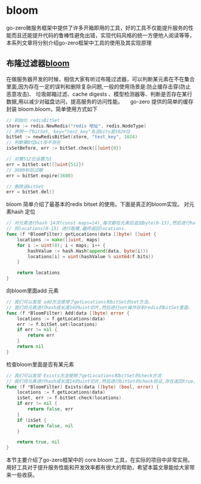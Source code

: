 # bloom

go-zero微服务框架中提供了许多开箱即用的工具，好的工具不仅能提升服务的性能而且还能提升代码的鲁棒性避免出错，实现代码风格的统一方便他人阅读等等，本系列文章将分别介绍go-zero框架中工具的使用及其实现原理

## 布隆过滤器[bloom](https://github.com/tal-tech/go-zero/blob/master/core/bloom/bloom.go)
在做服务器开发的时候，相信大家有听过布隆过滤器，可以判断某元素在不在集合里面,因为存在一定的误判和删除复杂问题,一般的使用场景是:防止缓存击穿(防止恶意攻击)、 垃圾邮箱过滤、cache digests 、模型检测器等、判断是否存在某行数据,用以减少对磁盘访问，提高服务的访问性能。     go-zero 提供的简单的缓存封装 bloom.bloom，简单使用方式如下

```go
// 初始化 redisBitSet
store := redis.NewRedis("redis 地址", redis.NodeType)
// 声明一个bitSet, key="test_key"名且bits是1024位
bitSet := newRedisBitSet(store, "test_key", 1024)
// 判断第0位bit存不存在
isSetBefore, err := bitSet.check([]uint{0})

// 对第512位设置为1
err = bitSet.set([]uint{512})
// 3600秒后过期 
err = bitSet.expire(3600)

// 删除该bitSet
err = bitSet.del()
```


bloom 简单介绍了最基本的redis bitset 的使用。下面是真正的bloom实现。
对元素hash 定位

```go
// 对元素进行hash 14次(const maps=14),每次都在元素后追加byte(0-13),然后进行hash.
// 将locations[0-13] 进行取模,最终返回locations.
func (f *BloomFilter) getLocations(data []byte) []uint {
	locations := make([]uint, maps)
	for i := uint(0); i < maps; i++ {
		hashValue := hash.Hash(append(data, byte(i)))
		locations[i] = uint(hashValue % uint64(f.bits))
	}

	return locations
}
```


向bloom里面add 元素
```go
// 我们可以发现 add方法使用了getLocations和bitSet的set方法。
// 我们将元素进行hash成长度14的uint切片,然后进行set操作存到redis的bitSet里面。
func (f *BloomFilter) Add(data []byte) error {
	locations := f.getLocations(data)
	err := f.bitSet.set(locations)
	if err != nil {
		return err
	}
	return nil
}
```


检查bloom里面是否有某元素
```go
// 我们可以发现 Exists方法使用了getLocations和bitSet的check方法
// 我们将元素进行hash成长度14的uint切片,然后进行bitSet的check验证,存在返回true,不存在或者check失败返回false
func (f *BloomFilter) Exists(data []byte) (bool, error) {
	locations := f.getLocations(data)
	isSet, err := f.bitSet.check(locations)
	if err != nil {
		return false, err
	}
	if !isSet {
		return false, nil
	}

	return true, nil
}
```

本节主要介绍了go-zero框架中的 core.bloom 工具，在实际的项目中非常实用。用好工具对于提升服务性能和开发效率都有很大的帮助，希望本篇文章能给大家带来一些收获。
